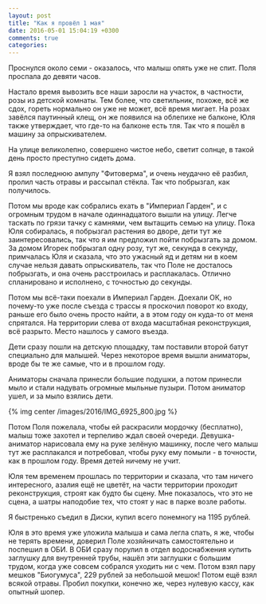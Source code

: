 ```yaml
---
layout: post
title: "Как я провёл 1 мая"
date: 2016-05-01 15:04:19 +0300
comments: true
categories: 
---
```

Проснулся около семи - оказалось, что малыш опять уже не спит. Поля проспала до девяти часов.

Настало время вывозить все наши заросли на участок, в частности, розы из детской комнаты. Тем более, что светильник, похоже, всё же сдох, гореть нормально он уже не может, всё время мигает. На розах завёлся паутинный клещ, он же появился на облепихе не балконе, Юля также утверждает, что где-то на балконе есть тля. Так что я пошёл в машину за опрыскивателем.

На улице великолепно, совершено чистое небо, светит солнце, в такой день просто преступно сидеть дома. 

Я взял последнюю ампулу "Фитоверма", и очень неудачно её разбил, пролил часть отравы и рассыпал стёкла. Так что побрызгал, как получилось.

Потом мы вроде как собрались ехать в "Империал Гарден", и с огромным трудом в начале одиннадцатого вышли на улицу. Легче таскать по грязи тачку с камнями, чем вытащить семью на улицу. Пока Юля собиралась, я побрызгал растения во дворе, дети тут же заинтересовались, так что я им предложил пойти побрызгать за домом. За домом Игорек побрызгал одну розу, тут же, секунда в секунду, примчалась Юля и сказала, что это ужасный яд и детям ни в коем случае нельзя давать опрыскиватель, так что Поле не досталось побрызгать, и она очень расстроилась и расплакалась. Отлично спланировано и исполнено, с точностью до секунды.

Потом мы всё-таки поехали в Империал Гарден. Доехали ОК, но почему-то уже после съезда с трассы я проскочил поворот ко входу, раньше его было очень просто найти, а в этом году он куда-то от меня спрятался. На территории слева от входа масштабная реконструкция, всё разрыто. Место нашлось у самого въезда.

Дети сразу пошли на детскую площадку, там поставили второй батут специально для малышей. Через некоторое время вышли аниматоры, вроде бы те же самые, что и в прошлом году.

Аниматоры сначала принесли большие подушки, а потом принесли мыло и стали надувать огромные мыльные пузыри. Потом аниматор ушел, и за мыло взялись дети.

{% img center /images/2016/IMG_6925_800.jpg %}

Потом Поля пожелала, чтобы ей раскрасили мордочку (бесплатно), малыш тоже захотел и терпеливо ждал своей очереди. Девушка-аниматор нарисовала ему на руке зелёную машинку, после чего малыш тут же расплакался и потребовал, чтобы руку ему помыли - в точности, как в прошлом году. Время детей ничему не учит.

Юля тем временем прошлась по территории и сказала, что там ничего интересного, азалия ещё не цветёт, на части территории проходит реконструкция, строят как будто бы сцену. Мне показалось, что это не сцена, а шатры наподобие тех, что стоят у нас в парке возле работы.

Я быстренько съедил в Диски, купил всего понемногу на 1195 рублей.

Юля в это время уже уложила малыша и сама легла спать, я же, чтобы не терять времени, доверил Поле хозяйничать самостоятельно и поспешил в ОБИ. В ОБИ сразу порулил в отдел водоснабжения купить заглушку для внутренней трубы, нашёл эти заглушки с большим трудом, когда уже совсем собрался уходить ни с чем. Потом взял пару мешков "Биогумуса", 229 рублей за небольшой мешок! Потом ещё взял всякой отравы. Пробил покупки, конечно же, через нулевую кассу, как опытный шопер.